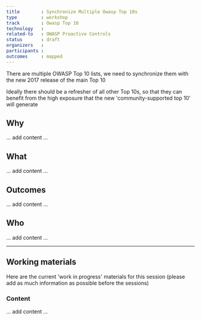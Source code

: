 ```yaml
---
title        : Synchronize Multiple Owasp Top 10s
type         : workshop
track        : Owasp Top 10
technology   :
related-to   : OWASP Proactive Controls
status       : draft
organizers   :
participants :
outcomes     : mapped
---
```


There are multiple OWASP Top 10 lists, we need to synchronize them with the new 2017 release of the main Top 10

Ideally there should be a refresher of all other Top 10s, so that they can benefit from the high exposure that the
new 'community-supported top 10' will generate

## Why

... add content ...

## What

... add content ...

## Outcomes

... add content ...

## Who

... add content ...

---

## Working materials

Here are the current 'work in progress' materials for this session (please add as much information as possible before the sessions)

### Content

... add content ...
